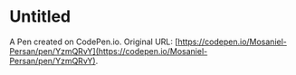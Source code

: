 # Untitled

A Pen created on CodePen.io. Original URL: [https://codepen.io/Mosaniel-Persan/pen/YzmQRvY](https://codepen.io/Mosaniel-Persan/pen/YzmQRvY).

